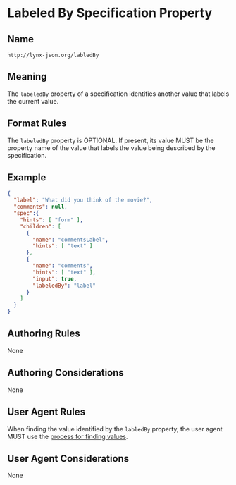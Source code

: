 # Labeled By Specification Property

## Name

`http://lynx-json.org/labledBy`

## Meaning

The `labeledBy` property of a specification identifies another value that labels the current value.

## Format Rules

The `labeledBy` property is OPTIONAL. If present, its value MUST be the property name of the value that labels the value being described by the specification.

## Example

```json
{
  "label": "What did you think of the movie?",
  "comments": null,
  "spec":{
    "hints": [ "form" ],
    "children": [
      {
        "name": "commentsLabel",
        "hints": [ "text" ]
      },
      {
        "name": "comments",
        "hints": [ "text" ],
        "input": true,
        "labeledBy": "label"
      }
    ]
  }
}
```

## Authoring Rules

None

## Authoring Considerations

None

## User Agent Rules

When finding the value identified by the `labledBy` property, the user agent MUST use the [process for finding values](#process-for-finding-values).

## User Agent Considerations

None
